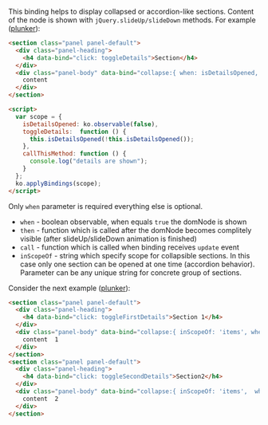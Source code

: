 This binding helps to display collapsed or accordion-like sections. Content of the node is shown with `jQuery.slideUp/slideDown` methods. For example ([plunker](http://plnkr.co/edit/uqMAny)):
```html
<section class="panel panel-default">
  <div class="panel-heading">
    <h4 data-bind="click: toggleDetails">Section</h4>
  </div>
  <div class="panel-body" data-bind="collapse:{ when: isDetailsOpened, then: callThisMethod }">
    content
  </div>
</section>

<script>
  var scope = {
    isDetailsOpened: ko.observable(false),
    toggleDetails:  function () {
      this.isDetailsOpened(!this.isDetailsOpened());
    },
    callThisMethod: function () {
      console.log("details are shown");
    }
  };
  ko.applyBindings(scope);
</script>
```

Only `when` parameter is required everything else is optional.
* `when` - boolean observable, when equals `true` the domNode is shown
* `then` - function which is called after the domNode becomes complitely visible (after slideUp/slideDown animation is finished)
* `call` - function which is called when binding receives `update` event
* `inScopeOf` - string which specify scope for collapsible sections. In this case only one section can be opened at one time (accordion behavior). Parameter can be any unique string for concrete group of sections.

Consider the next example ([plunker](http://plnkr.co/edit/s1BgZH)):
```html
<section class="panel panel-default">
  <div class="panel-heading">
    <h4 data-bind="click: toggleFirstDetails">Section 1</h4>
  </div>
  <div class="panel-body" data-bind="collapse:{ inScopeOf: 'items', when: isFirstDetailsOpened, then: callThisMethod }">
    content  1
  </div>
</section>
<section class="panel panel-default">
  <div class="panel-heading">
    <h4 data-bind="click: toggleSecondDetails">Section2</h4>
  </div>
  <div class="panel-body" data-bind="collapse:{ inScopeOf: 'items',  when: isSecondDetailsOpened, then: callThisMethod }">
    content  2
  </div>
</section>
```